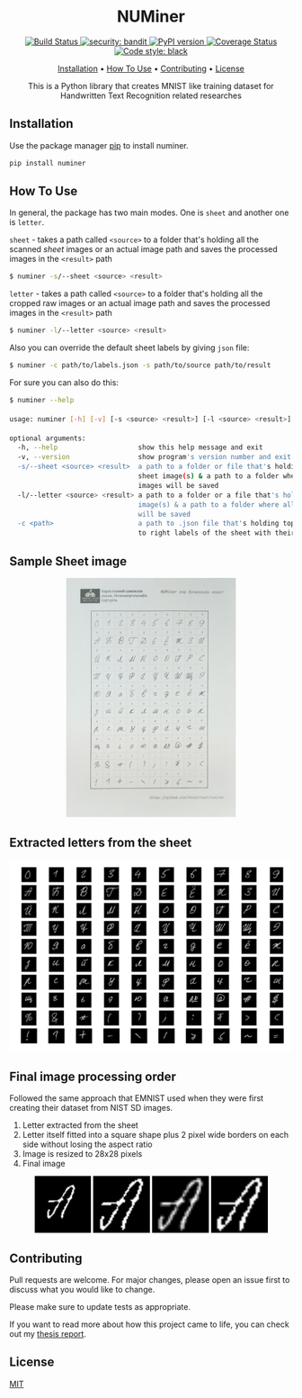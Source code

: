 <h1 align="center">
  NUMiner
</h1>

<p align="center">
  <a href="https://travis-ci.org/khasbilegt/numiner">
    <img src="https://travis-ci.org/khasbilegt/numiner.svg?branch=master" alt="Build Status">
  </a>
  <a href="https://github.com/PyCQA/bandit">
    <img src="https://img.shields.io/badge/security-bandit-yellow.svg"
         alt="security: bandit">
  </a>
  <a href="https://badge.fury.io/py/numiner">
    <img src="https://badge.fury.io/py/numiner.svg" alt="PyPI version">
  </a>
  <a href='https://coveralls.io/github/khasbilegt/numiner?branch=master'>
    <img src='https://coveralls.io/repos/github/khasbilegt/numiner/badge.svg?branch=master' alt='Coverage Status' />
  </a>
  <a href='https://github.com/psf/black'>
    <img src='https://img.shields.io/badge/code%20style-black-000000.svg' alt='Code style: black' />
  </a>
</p>

<p align="center">
  <a href="#installation">Installation</a> •
  <a href="#how-to-use">How To Use</a> •
  <a href="#contributing">Contributing</a> •
  <a href="#license">License</a>
</p>

<p align="center">This is a Python library that creates MNIST like training dataset for Handwritten Text Recognition related researches</p>

## Installation

Use the package manager [pip](https://pip.pypa.io/en/stable/) to install numiner.

```bash
pip install numiner
```

## How To Use

In general, the package has two main modes. One is `sheet` and another one is `letter`.

`sheet` - takes a path called `<source>` to a folder that's holding all the scanned _sheet_ images or an actual image path and saves the processed images in the `<result>` path

```bash
$ numiner -s/--sheet <source> <result>
```

`letter` - takes a path called `<source>` to a folder that's holding all the cropped raw images or an actual image path and saves the processed images in the `<result>` path

```bash
$ numiner -l/--letter <source> <result>
```

Also you can override the default sheet labels by giving `json` file:

```bash
$ numiner -c path/to/labels.json -s path/to/source path/to/result
```

For sure you can also do this:

```bash
$ numiner --help

usage: numiner [-h] [-v] [-s <source> <result>] [-l <source> <result>] [-c <path>]

optional arguments:
  -h, --help                    show this help message and exit
  -v, --version                 show program's version number and exit
  -s/--sheet <source> <result>  a path to a folder or file that's holding the <source>
                                sheet image(s) & a path to a folder where all <result>
                                images will be saved
  -l/--letter <source> <result> a path to a folder or a file that's holding the cropped
                                image(s) & a path to a folder where all <result> images
                                will be saved
  -c <path>                     a path to .json file that's holding top to bottom, left
                                to right labels of the sheet with their ids
```

## Sample Sheet image

<p align="center">
<img src="assets/sample_sheet.jpg" width="60%">
</p>

## Extracted letters from the sheet

<p align="center">
<img src="assets/sheet_segmented.png">
</p>

## Final image processing order

Followed the same approach that EMNIST used when they were first creating their dataset from NIST SD images.

1. Letter extracted from the sheet
2. Letter itself fitted into a square shape plus 2 pixel wide borders on each side without losing the aspect ratio
3. Image is resized to 28x28 pixels
4. Final image

<p align="center">
<img src="assets/letter_a_binary.png" width="20%">
<img src="assets/letter_a_cropped.png" width="20%">
<img src="assets/letter_a_resized.png" width="20%">
<img src="assets/letter_a_final.png" width="20%">
</p>

## Contributing

Pull requests are welcome. For major changes, please open an issue first to discuss what you would like to change.

Please make sure to update tests as appropriate.

If you want to read more about how this project came to life, you can check out my [thesis report](https://github.com/khasbilegt/thesis-report).

## License

[MIT](https://choosealicense.com/licenses/mit/)
